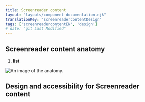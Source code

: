 ```yaml
---
title: Screenreader content
layout: "layouts/component-documentation.njk"
translationKey: "screenreadercontentDesign"
tags: ['screenreadercontentEN', 'design']
# date: "git Last Modified"
---
```


## Screenreader content anatomy

<ol class="anatomy-list">
  <li><strong>list</strong></li>
</ol>

<img class="b-sm b-default p-400" src="/images/{local}/components/anatomy/gcds-screenreader-content-anatomy.svg" alt="An image of the anatomy." />

## Design and accessibility for Screenreader content
